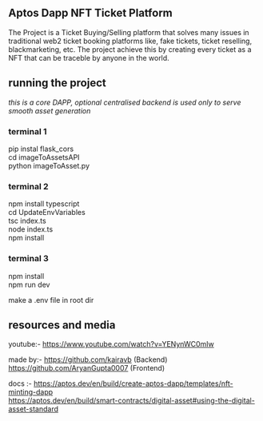 ## Aptos Dapp NFT Ticket Platform

The Project is a Ticket Buying/Selling platform that solves many issues in traditional web2 ticket booking platforms
like, fake tickets, ticket reselling, blackmarketing, etc.
The project achieve this by creating every ticket as a NFT that can be traceble by anyone in the world.

## running the project

_this is a core DAPP, optional centralised backend is used only to serve smooth asset generation_

### terminal 1
pip instal flask_cors  
cd imageToAssetsAPI  
python imageToAsset.py  

### terminal 2
npm install typescript  
cd UpdateEnvVariables  
tsc index.ts  
node index.ts  
npm install  

### terminal 3
npm install  
npm run dev  

make a .env file in root dir

## resources and media

youtube:-
https://www.youtube.com/watch?v=YENynWC0mIw

made by:-
https://github.com/kairavb (Backend)  
https://github.com/AryanGupta0007 (Frontend)

docs :-
https://aptos.dev/en/build/create-aptos-dapp/templates/nft-minting-dapp  
https://aptos.dev/en/build/smart-contracts/digital-asset#using-the-digital-asset-standard
